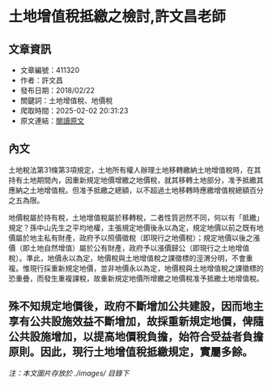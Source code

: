 # 土地增值稅抵繳之檢討,許文昌老師

## 文章資訊
- 文章編號：411320
- 作者：許文昌
- 發布日期：2018/02/22
- 關鍵詞：土地增值稅、地價稅
- 爬取時間：2025-02-02 20:31:23
- 原文連結：[閱讀原文](https://real-estate.get.com.tw/Columns/detail.aspx?no=411320)

## 內文
土地稅法第31條第3項規定，土地所有權人辦理土地移轉繳納土地增值稅時，在其持有土地期間內，因重新規定地價增繳之地價稅，就其移轉土地部分，准予抵繳其應納之土地增值稅。但准予抵繳之總額，以不超過土地移轉時應繳增值稅總額百分之五為限。

地價稅屬於持有稅，土地增值稅屬於移轉稅，二者性質迥然不同，何以有「抵繳」規定？孫中山先生之平均地權，主張規定地價後永以為定，規定地價以前之既有地價屬於地主私有財產，政府予以照價徵稅（即現行之地價稅）；規定地價以後之漲價（即土地自然增值）屬於公有財產，政府予以漲價歸公（即現行之土地增值稅）。準此，地價永以為定，地價稅與土地增值稅之課徵標的涇渭分明，不會重複。惟現行採重新規定地價，並非地價永以為定，地價稅與土地增值稅之課徵標的恐重疊，而發生重複課稅，故重新規定地價所增繳之地價稅准予抵繳土地增值稅。

殊不知規定地價後，政府不斷增加公共建設，因而地主享有公共設施效益不斷增加，故採重新規定地價，俾隨公共設施增加，以提高地價稅負擔，始符合受益者負擔原則。因此，現行土地增值稅抵繳規定，實屬多餘。
---
*注：本文圖片存放於 ./images/ 目錄下*
